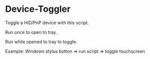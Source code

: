 # Device-Toggler

Toggle a HID/PnP device with this script.

Run once to open to tray.

Run while opened to tray to toggle.

Example: Windows stylus button => run script => toggle touchscreen
